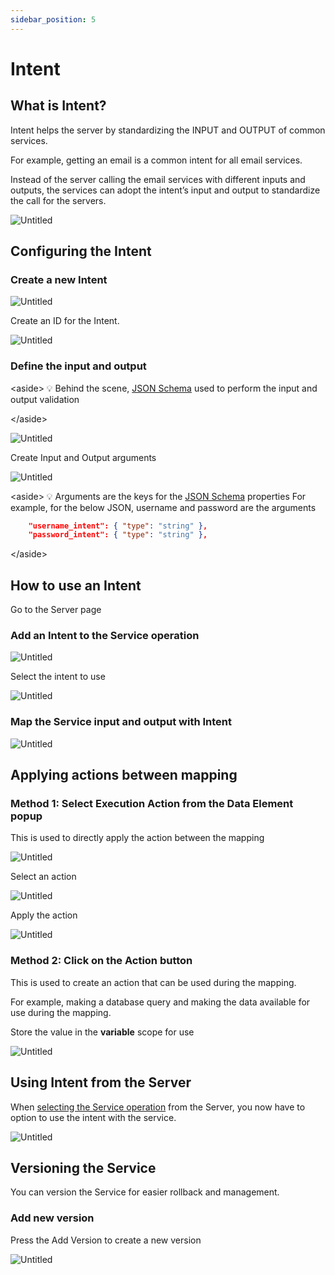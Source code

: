 ```yaml
---
sidebar_position: 5
---
```

# Intent

## What is Intent?

Intent helps the server by standardizing the INPUT and OUTPUT of common services.  

For example, getting an email is a common intent for all email services. 

Instead of the server calling the email services with different inputs and outputs, the services can adopt the intent’s input and output to standardize the call for the servers.

![Untitled](Untitled.png)

## Configuring the Intent

### Create a new Intent

![Untitled](Untitled%201.png)

Create an ID for the Intent.

![Untitled](Untitled%202.png)

### Define the input and output

&lt;aside&gt;
💡 Behind the scene, [JSON Schema](../https://json-schema.org/understanding-json-schema/) used to perform the input and output validation

&lt;/aside&gt;

![Untitled](Untitled%203.png)

Create Input and Output arguments

![Untitled](Untitled%204.png)

&lt;aside&gt;
💡 Arguments are the keys for the [JSON Schema](../https://json-schema.org/understanding-json-schema/) properties
For example, for the below JSON, username and password are the arguments

```json
    "username_intent": { "type": "string" },
    "password_intent": { "type": "string" },
```

&lt;/aside&gt;

## How to use an Intent

Go to the Server page

### Add an Intent to the Service operation

![Untitled](Untitled%205.png)

Select the intent to use

![Untitled](Untitled%206.png)

### Map the Service input and output with Intent

![Untitled](Untitled%207.png)

## Applying actions between mapping

### Method 1:  Select **Execution Action** from the **Data Element** popup

This is used to directly apply the action between the mapping

![Untitled](Untitled%208.png)

Select an action

![Untitled](Untitled%209.png)

Apply the action

![Untitled](Untitled%2010.png)

### Method 2:  Click on the Action button

This is used to create an action that can be used during the mapping.

For example, making a database query and making the data available for use during the mapping.

Store the value in the **variable** scope for use

![Untitled](Untitled%2011.png)

## Using Intent from the Server

When [selecting the Service operation](../Service) from the Server, you now have to option to use the intent with the service.

![Untitled](Untitled%2012.png)

## Versioning the Service

You can version the Service for easier rollback and management.

### Add new version

Press the Add Version to create a new version

![Untitled](../Clients/Untitled%206.png)